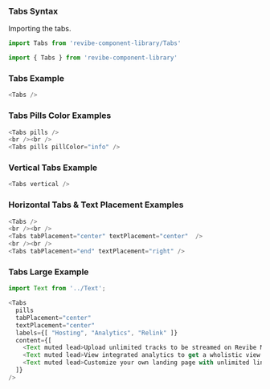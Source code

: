 ### Tabs Syntax

Importing the tabs.
```js static
import Tabs from 'revibe-component-library/Tabs'

import { Tabs } from 'revibe-component-library'
```

### Tabs Example
```js
<Tabs />
```

### Tabs Pills Color Examples
```js
<Tabs pills />
<br /><br />
<Tabs pills pillColor="info" />
```

### Vertical Tabs Example
```js
<Tabs vertical />
```

### Horizontal Tabs & Text Placement Examples
```js
<Tabs />
<br /><br />
<Tabs tabPlacement="center" textPlacement="center"  />
<br /><br />
<Tabs tabPlacement="end" textPlacement="right" />
```

### Tabs Large Example
```js
import Text from '../Text';

<Tabs
  pills
  tabPlacement="center"
  textPlacement="center"
  labels={[ "Hosting", "Analytics", "Relink" ]}
  content={[
    <Text muted lead>Upload unlimited tracks to be streamed on Revibe Music for free. Give credit to everyone who contributed and reach new fans through our proprietary tagging mechanism. Let your fans stream your free music and distributed tracks through one app, only on Revibe Music.</Text>,
    <Text muted lead>View integrated analytics to get a wholistic view of your music career. Revibe is the only platform that can combine data from your streams, link clicks, merchandise and collaboration sales, and marketing efforts.</Text>,
    <Text muted lead>Customize your own landing page with unlimited links. These links can be dispalyed on your Revibe Artist Profile, or at a custom URL you can share anywhere, like your Instagram bio!</Text>
  ]}
/>
```